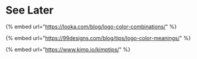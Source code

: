 # See Later

{% embed url="https://looka.com/blog/logo-color-combinations/" %}

{% embed url="https://99designs.com/blog/tips/logo-color-meanings/" %}

{% embed url="https://www.kimp.io/kimptips/" %}



